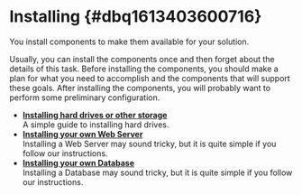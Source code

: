 # Installing {#dbq1613403600716}

You install components to make them available for your solution.

Usually, you can install the components once and then forget about the details of this task. Before installing the components, you should make a plan for what you need to accomplish and the components that will support these goals. After installing the components, you will probably want to perform some preliminary configuration.

-   **[Installing hard drives or other storage](bgp1613403600781.md)**  
A simple guide to installing hard drives.
-   **[Installing your own Web Server](sll1613403600978.md)**  
Installing a Web Server may sound tricky, but it is quite simple if you follow our instructions.
-   **[Installing your own Database](gsi1613403601187.md)**  
Installing a Database may sound tricky, but it is quite simple if you follow our instructions.

